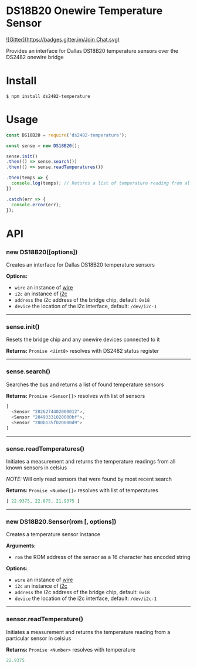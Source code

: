 # DS18B20 Onewire Temperature Sensor

[![Gitter](https://badges.gitter.im/Join Chat.svg)](https://gitter.im/ianmetcalf/node-ds2482?utm_source=badge&utm_medium=badge&utm_campaign=pr-badge&utm_content=badge)

Provides an interface for Dallas DS18B20 temperature sensors over the DS2482 onewire bridge

# Install

```
$ npm install ds2482-temperature
```

# Usage

```js
const DS18B20 = require('ds2482-temperature');

const sense = new DS18B20();

sense.init()
.then(() => sense.search())
.then(() => sense.readTemperatures())

.then(temps => {
  console.log(temps); // Returns a list of temperature reading from all found sensors
})

.catch(err => {
  console.error(err);
});
```

# API

### new DS18B20([options])
Creates an interface for Dallas DS18B20 temperature sensors

__Options:__
- `wire` an instance of [wire](https://github.com/ianmetcalf/node-ds2482)
- `i2c` an instance of [i2c](https://github.com/kelly/node-i2c)
- `address` the i2c address of the bridge chip, default: `0x18`
- `device` the location of the i2c interface, default: `/dev/i2c-1`

---

### sense.init()
Resets the bridge chip and any onewire devices connected to it

__Returns:__ `Promise <Uint8>` resolves with DS2482 status register

---

### sense.search()
Searches the bus and returns a list of found temperature sensors

__Returns:__ `Promise <Sensor[]>` resolves with list of sensors

```js
[
  <Sensor "2826274402000012">,
  <Sensor "28493331020000bf">,
  <Sensor "280b135f020000d9">
]
```

---

### sense.readTemperatures()
Initiates a measurement and returns the temperature readings from all known sensors in celsius

_NOTE:_ Will only read sensors that were found by most recent search

__Returns:__ `Promise <Number[]>` resolves with list of temperatures

```js
[ 22.9375, 22.875, 21.9375 ]
```

---

### new DS18B20.Sensor(rom [, options])
Creates a temperature sensor instance

__Arguments:__
- `rom` the ROM address of the sensor as a 16 character hex encoded string

__Options:__
- `wire` an instance of [wire](https://github.com/ianmetcalf/node-ds2482)
- `i2c` an instance of [i2c](https://github.com/kelly/node-i2c)
- `address` the i2c address of the bridge chip, default: `0x18`
- `device` the location of the i2c interface, default: `/dev/i2c-1`

---

### sensor.readTemperature()
Initiates a measurement and returns the temperature reading from a particular sensor in celsius

__Returns:__ `Promise <Number>` resolves with temperature

```js
22.9375
```
